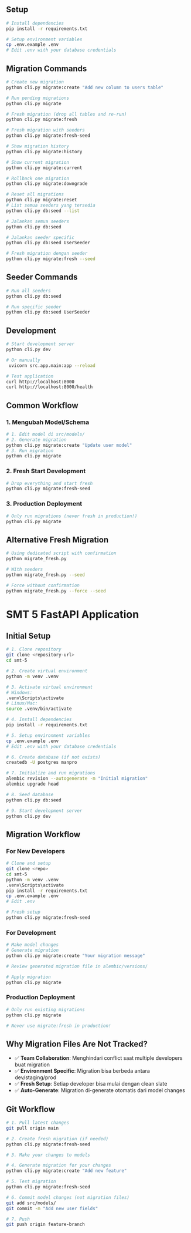 ## Setup

```bash
# Install dependencies
pip install -r requirements.txt

# Setup environment variables
cp .env.example .env
# Edit .env with your database credentials
```

## Migration Commands

```bash
# Create new migration
python cli.py migrate:create "Add new column to users table"

# Run pending migrations
python cli.py migrate

# Fresh migration (drop all tables and re-run)
python cli.py migrate:fresh

# Fresh migration with seeders
python cli.py migrate:fresh-seed

# Show migration history
python cli.py migrate:history

# Show current migration
python cli.py migrate:current

# Rollback one migration
python cli.py migrate:downgrade

# Reset all migrations
python cli.py migrate:reset
# List semua seeders yang tersedia
python cli.py db:seed --list

# Jalankan semua seeders
python cli.py db:seed

# Jalankan seeder specific
python cli.py db:seed UserSeeder

# Fresh migration dengan seeder
python cli.py migrate:fresh --seed
```

## Seeder Commands

```bash
# Run all seeders
python cli.py db:seed

# Run specific seeder
python cli.py db:seed UserSeeder
```

## Development

```bash
# Start development server
python cli.py dev

# Or manually
 uvicorn src.app.main:app --reload

# Test application
curl http://localhost:8000
curl http://localhost:8000/health
```

## Common Workflow

### 1. Mengubah Model/Schema
```bash
# 1. Edit model di src/models/
# 2. Generate migration
python cli.py migrate:create "Update user model"
# 3. Run migration
python cli.py migrate
```

### 2. Fresh Start Development
```bash
# Drop everything and start fresh
python cli.py migrate:fresh-seed
```

### 3. Production Deployment
```bash
# Only run migrations (never fresh in production!)
python cli.py migrate
```

## Alternative Fresh Migration

```bash
# Using dedicated script with confirmation
python migrate_fresh.py

# With seeders
python migrate_fresh.py --seed

# Force without confirmation
python migrate_fresh.py --force --seed
```

# SMT 5 FastAPI Application

## Initial Setup

```bash
# 1. Clone repository
git clone <repository-url>
cd smt-5

# 2. Create virtual environment
python -m venv .venv

# 3. Activate virtual environment
# Windows:
.venv\Scripts\activate
# Linux/Mac:
source .venv/bin/activate

# 4. Install dependencies
pip install -r requirements.txt

# 5. Setup environment variables
cp .env.example .env
# Edit .env with your database credentials

# 6. Create database (if not exists)
createdb -U postgres manpro

# 7. Initialize and run migrations
alembic revision --autogenerate -m "Initial migration"
alembic upgrade head

# 8. Seed database
python cli.py db:seed

# 9. Start development server
python cli.py dev
```

## Migration Workflow

### For New Developers
```bash
# Clone and setup
git clone <repo>
cd smt-5
python -m venv .venv
.venv\Scripts\activate
pip install -r requirements.txt
cp .env.example .env
# Edit .env

# Fresh setup
python cli.py migrate:fresh-seed
```

### For Development
```bash
# Make model changes
# Generate migration
python cli.py migrate:create "Your migration message"

# Review generated migration file in alembic/versions/

# Apply migration
python cli.py migrate
```

### Production Deployment
```bash
# Only run existing migrations
python cli.py migrate

# Never use migrate:fresh in production!
```

## Why Migration Files Are Not Tracked?

- ✅ **Team Collaboration**: Menghindari conflict saat multiple developers buat migration
- ✅ **Environment Specific**: Migration bisa berbeda antara dev/staging/prod
- ✅ **Fresh Setup**: Setiap developer bisa mulai dengan clean slate
- ✅ **Auto-Generate**: Migration di-generate otomatis dari model changes

## Git Workflow

```bash
# 1. Pull latest changes
git pull origin main

# 2. Create fresh migration (if needed)
python cli.py migrate:fresh-seed

# 3. Make your changes to models

# 4. Generate migration for your changes
python cli.py migrate:create "Add new feature"

# 5. Test migration
python cli.py migrate:fresh-seed

# 6. Commit model changes (not migration files)
git add src/models/
git commit -m "Add new user fields"

# 7. Push
git push origin feature-branch
```
